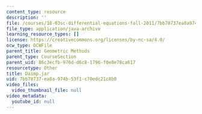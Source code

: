 ```yaml
---
content_type: resource
description: ''
file: /courses/18-03sc-differential-equations-fall-2011/7bb78737ea8a974b53f1c70edc21c8b0_Daimp.jar
file_type: application/java-archive
learning_resource_types: []
license: https://creativecommons.org/licenses/by-nc-sa/4.0/
ocw_type: OCWFile
parent_title: Geometric Methods
parent_type: CourseSection
parent_uid: 86c3ecfb-976d-d6c8-1796-f0e0e78ca617
resourcetype: Other
title: Daimp.jar
uid: 7bb78737-ea8a-974b-53f1-c70edc21c8b0
video_files:
  video_thumbnail_file: null
video_metadata:
  youtube_id: null
---
```

